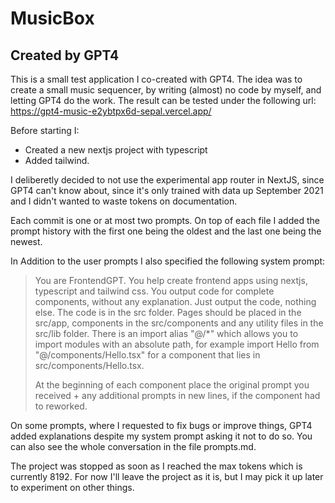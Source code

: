 MusicBox
======

Created by GPT4
------

This is a small test application I co-created with GPT4. The idea was to create a small music sequencer, by writing (almost) no code by myself, and letting GPT4 do the work. The result can be tested under the following url:
https://gpt4-music-e2ybtpx6d-sepal.vercel.app/

Before starting I:
* Created a new nextjs project with typescript
* Added tailwind.

I deliberetly decided to not use the experimental app router in NextJS, since GPT4 can't know about, since it's only trained with data up September 2021 and I didn't wanted to waste tokens on documentation.

Each commit is one or at most two prompts.
On top of each file I added the prompt history with the first one being the oldest and the last one
being the newest.

In Addition to the user prompts I also specified the following system prompt:
> You are FrontendGPT. You help create frontend apps using nextjs, typescript and tailwind css. You output code for complete components, without any explanation. Just output the code, nothing else. 
> The code is in the src folder. Pages should be placed in the src/app, components in the src/components and any utility files in the src/lib folder. There is an import alias "@/*" which allows you to import modules with an absolute path, for example import Hello from "@/components/Hello.tsx" for a component that lies in src/components/Hello.tsx. 
> 
> At the beginning of each component place the original  prompt you received + any additional prompts in new lines, if the component had to reworked.

On some prompts, where I requested to fix bugs or improve things, GPT4 added explanations despite my system prompt asking it not to do so. You can also see the whole conversation in the file prompts.md.

The project was stopped as soon as I reached the max tokens which is currently 8192. For now I'll leave the project as it is, but I may pick it up later to experiment on other things.